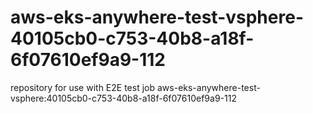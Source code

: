 # aws-eks-anywhere-test-vsphere-40105cb0-c753-40b8-a18f-6f07610ef9a9-112
repository for use with E2E test job aws-eks-anywhere-test-vsphere:40105cb0-c753-40b8-a18f-6f07610ef9a9-112
